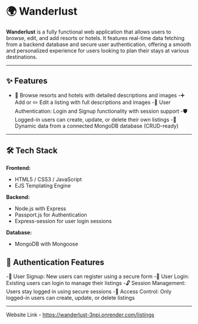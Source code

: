 # 🌍 Wanderlust

**Wanderlust** is a fully functional web application that allows users to browse, edit, and add resorts or hotels. It features real-time data fetching from a backend database and secure user authentication, offering a smooth and personalized experience for users looking to plan their stays at various destinations.

---

## ✨ Features

- 🏨 Browse resorts and hotels with detailed descriptions and images
-➕ Add or ✏️ Edit a listing with full descriptions and images
-🔐 User Authentication: Login and Signup functionality with session support
-🛡️ Logged-in users can create, update, or delete their own listings
-💾 Dynamic data from a connected MongoDB database (CRUD-ready)

---

## 🛠️ Tech Stack

**Frontend:**
- HTML5 / CSS3 / JavaScript
- EJS Templating Engine

**Backend:**
- Node.js with Express
- Passport.js for Authentication
- Express-session for user login sessions

**Database:**
- MongoDB with Mongoose

## 🔑 Authentication Features
-🔐 User Signup: New users can register using a secure form
-🔐 User Login: Existing users can login to manage their listings
-🔓 Session Management: Users stay logged in using secure sessions
-🚫 Access Control: Only logged-in users can create, update, or delete listings

---

Website Link - https://wanderlust-3npj.onrender.com/listings
